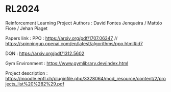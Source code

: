 # RL2024
Reinforcement Learning Project
Authors : David Fontes Jenqueira / Mattéo Fiore / Jehan Piaget

Papers link :
PPO : https://arxiv.org/pdf/1707.06347 // https://spinningup.openai.com/en/latest/algorithms/ppo.html#id7

DQN : https://arxiv.org/pdf/1312.5602

Gym Environment :
https://www.gymlibrary.dev/index.html

Project description : https://moodle.epfl.ch/pluginfile.php/3328064/mod_resource/content/2/projects_list%20%282%29.pdf

